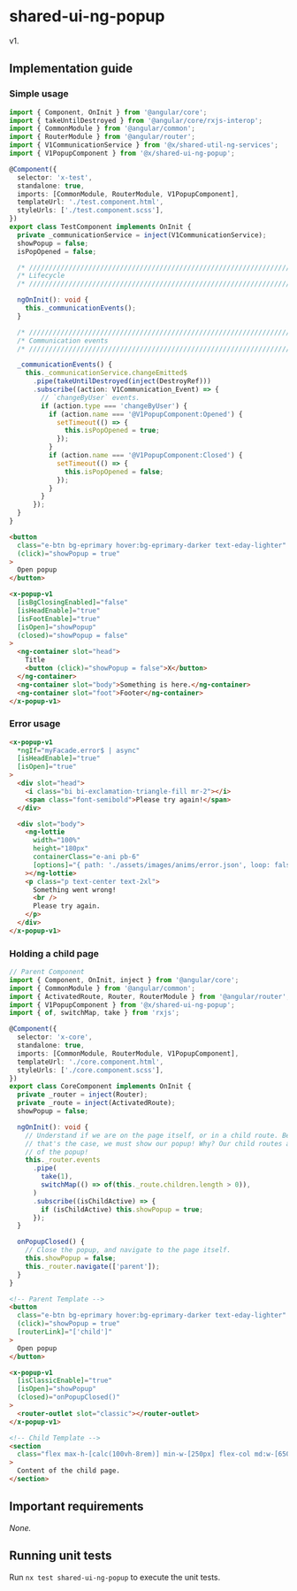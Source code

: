 # shared-ui-ng-popup

v1.

## Implementation guide

<!-- /////////////////////////////////////////////////////////////////////// -->
<!-- Simple usage                                                            -->
<!-- /////////////////////////////////////////////////////////////////////// -->

### Simple usage

```ts
import { Component, OnInit } from '@angular/core';
import { takeUntilDestroyed } from '@angular/core/rxjs-interop';
import { CommonModule } from '@angular/common';
import { RouterModule } from '@angular/router';
import { V1CommunicationService } from '@x/shared-util-ng-services';
import { V1PopupComponent } from '@x/shared-ui-ng-popup';

@Component({
  selector: 'x-test',
  standalone: true,
  imports: [CommonModule, RouterModule, V1PopupComponent],
  templateUrl: './test.component.html',
  styleUrls: ['./test.component.scss'],
})
export class TestComponent implements OnInit {
  private _communicationService = inject(V1CommunicationService);
  showPopup = false;
  isPopOpened = false;

  /* //////////////////////////////////////////////////////////////////////// */
  /* Lifecycle                                                                */
  /* //////////////////////////////////////////////////////////////////////// */

  ngOnInit(): void {
    this._communicationEvents();
  }

  /* //////////////////////////////////////////////////////////////////////// */
  /* Communication events                                                     */
  /* //////////////////////////////////////////////////////////////////////// */

  _communicationEvents() {
    this._communicationService.changeEmitted$
      .pipe(takeUntilDestroyed(inject(DestroyRef)))
      .subscribe((action: V1Communication_Event) => {
        // `changeByUser` events.
        if (action.type === 'changeByUser') {
          if (action.name === '@V1PopupComponent:Opened') {
            setTimeout(() => {
              this.isPopOpened = true;
            });
          }
          if (action.name === '@V1PopupComponent:Closed') {
            setTimeout(() => {
              this.isPopOpened = false;
            });
          }
        }
      });
  }
}
```

```html
<button
  class="e-btn bg-eprimary hover:bg-eprimary-darker text-eday-lighter"
  (click)="showPopup = true"
>
  Open popup
</button>

<x-popup-v1
  [isBgClosingEnabled]="false"
  [isHeadEnable]="true"
  [isFootEnable]="true"
  [isOpen]="showPopup"
  (closed)="showPopup = false"
>
  <ng-container slot="head">
    Title
    <button (click)="showPopup = false">X</button>
  </ng-container>
  <ng-container slot="body">Something is here.</ng-container>
  <ng-container slot="foot">Footer</ng-container>
</x-popup-v1>
```

<!-- /////////////////////////////////////////////////////////////////////// -->
<!-- Error usage                                                             -->
<!-- /////////////////////////////////////////////////////////////////////// -->

### Error usage

```html
<x-popup-v1
  *ngIf="myFacade.error$ | async"
  [isHeadEnable]="true"
  [isOpen]="true"
>
  <div slot="head">
    <i class="bi bi-exclamation-triangle-fill mr-2"></i>
    <span class="font-semibold">Please try again!</span>
  </div>

  <div slot="body">
    <ng-lottie
      width="100%"
      height="180px"
      containerClass="e-ani pb-6"
      [options]="{ path: './assets/images/anims/error.json', loop: false }"
    ></ng-lottie>
    <p class="p text-center text-2xl">
      Something went wrong!
      <br />
      Please try again.
    </p>
  </div>
</x-popup-v1>
```

<!-- /////////////////////////////////////////////////////////////////////// -->
<!-- Holding a child page                                                    -->
<!-- /////////////////////////////////////////////////////////////////////// -->

### Holding a child page

```ts
// Parent Component
import { Component, OnInit, inject } from '@angular/core';
import { CommonModule } from '@angular/common';
import { ActivatedRoute, Router, RouterModule } from '@angular/router';
import { V1PopupComponent } from '@x/shared-ui-ng-popup';
import { of, switchMap, take } from 'rxjs';

@Component({
  selector: 'x-core',
  standalone: true,
  imports: [CommonModule, RouterModule, V1PopupComponent],
  templateUrl: './core.component.html',
  styleUrls: ['./core.component.scss'],
})
export class CoreComponent implements OnInit {
  private _router = inject(Router);
  private _route = inject(ActivatedRoute);
  showPopup = false;

  ngOnInit(): void {
    // Understand if we are on the page itself, or in a child route. Because if
    // that's the case, we must show our popup! Why? Our child routes are inside
    // of the popup!
    this._router.events
      .pipe(
        take(1),
        switchMap(() => of(this._route.children.length > 0)),
      )
      .subscribe((isChildActive) => {
        if (isChildActive) this.showPopup = true;
      });
  }

  onPopupClosed() {
    // Close the popup, and navigate to the page itself.
    this.showPopup = false;
    this._router.navigate(['parent']);
  }
}
```

```html
<!-- Parent Template -->
<button
  class="e-btn bg-eprimary hover:bg-eprimary-darker text-eday-lighter"
  (click)="showPopup = true"
  [routerLink]="['child']"
>
  Open popup
</button>

<x-popup-v1
  [isClassicEnable]="true"
  [isOpen]="showPopup"
  (closed)="onPopupClosed()"
>
  <router-outlet slot="classic"></router-outlet>
</x-popup-v1>

<!-- Child Template -->
<section
  class="flex max-h-[calc(100vh-8rem)] min-w-[250px] flex-col md:w-[650px]"
>
  Content of the child page.
</section>
```

## Important requirements

_None._

## Running unit tests

Run `nx test shared-ui-ng-popup` to execute the unit tests.
